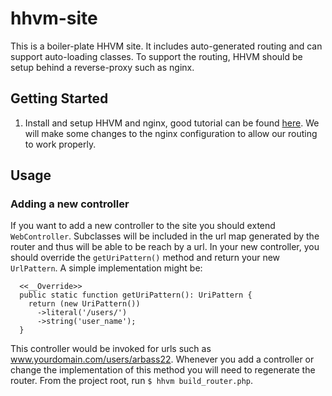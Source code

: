 # hhvm-site
This is a boiler-plate HHVM site.  It includes auto-generated routing and can support auto-loading classes. To support the 
routing, HHVM should be setup behind a reverse-proxy such as nginx.

## Getting Started
1. Install and setup HHVM and nginx, good tutorial can be found [here](https://www.digitalocean.com/community/tutorials/how-to-install-hhvm-with-nginx-on-ubuntu-14-04).
We will make some changes to the nginx configuration to allow our routing to work properly.

## Usage
### Adding a new controller
If you want to add a new controller to the site you should extend `WebController`.  Subclasses will be included in the
url map generated by the router and thus will be able to be reach by a url.  In your new controller, you should override 
the `getUriPattern()` method and return your new `UrlPattern`.  A simple implementation might be:
```hack
  <<__Override>>
  public static function getUriPattern(): UriPattern {
    return (new UriPattern())
      ->literal('/users/')
      ->string('user_name');
  }
```
This controller would be invoked for urls such as www.yourdomain.com/users/arbass22. Whenever you add a controller or change
the implementation of this method you will need to regenerate the router.  From the project root, run `$ hhvm build_router.php`.
